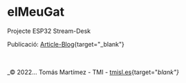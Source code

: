 # elMeuGat
Projecte ESP32 Stream-Desk

Publicació: [Article-Blog](https://tomas.tmisl.es/2022/03/elmeugat-un-streamdesk-con-esp32/){target="_blank"}

<br /><br />
_&copy; 2022... Tomás Martímez - TMI - [tmisl.es](https://tmisl.es){target="_blank"}_
